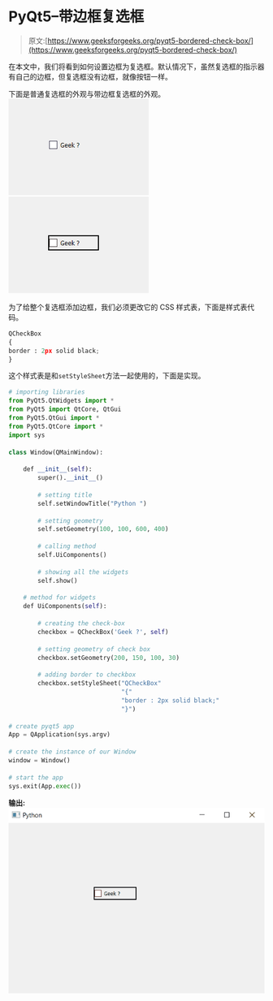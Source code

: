 # PyQt5–带边框复选框

> 原文:[https://www.geeksforgeeks.org/pyqt5-bordered-check-box/](https://www.geeksforgeeks.org/pyqt5-bordered-check-box/)

在本文中，我们将看到如何设置边框为复选框。默认情况下，虽然复选框的指示器有自己的边框，但复选框没有边框，就像按钮一样。

下面是普通复选框的外观与带边框复选框的外观。
![](img/adf5562c71f239a874ec3239871906b6.png) ![](img/c403de4600591f4ee2f9ae1d1abaa80f.png)

为了给整个复选框添加边框，我们必须更改它的 CSS 样式表，下面是样式表代码。

```py
QCheckBox
{
border : 2px solid black;
}

```

这个样式表是和`setStyleSheet`方法一起使用的，下面是实现。

```py
# importing libraries
from PyQt5.QtWidgets import * 
from PyQt5 import QtCore, QtGui
from PyQt5.QtGui import * 
from PyQt5.QtCore import * 
import sys

class Window(QMainWindow):

    def __init__(self):
        super().__init__()

        # setting title
        self.setWindowTitle("Python ")

        # setting geometry
        self.setGeometry(100, 100, 600, 400)

        # calling method
        self.UiComponents()

        # showing all the widgets
        self.show()

    # method for widgets
    def UiComponents(self):

        # creating the check-box
        checkbox = QCheckBox('Geek ?', self)

        # setting geometry of check box
        checkbox.setGeometry(200, 150, 100, 30)

        # adding border to checkbox
        checkbox.setStyleSheet("QCheckBox"
                               "{"
                               "border : 2px solid black;"
                               "}")

# create pyqt5 app
App = QApplication(sys.argv)

# create the instance of our Window
window = Window()

# start the app
sys.exit(App.exec())
```

**输出:**
![](img/16921f375bb8de39c7ba900a7383f0ea.png)